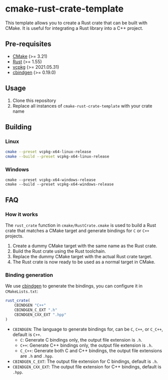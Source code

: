 # cmake-rust-crate-template

This template allows you to create a Rust crate that can be built with CMake.
It is useful for integrating a Rust library into a C++ project.

## Pre-requisites

- [CMake](https://cmake.org/download/) (>= 3.21)
- [Rust](https://www.rust-lang.org/tools/install) (>= 1.55)
- [vcpkg](https://vcpkg.io) (>= 2021.05.31)
- [cbindgen](https://crates.io/crates/cbindgen) (>= 0.19.0)

## Usage

1. Clone this repository
2. Replace all instances of `cmake-rust-crate-template` with your crate name

## Building

### Linux

```sh
cmake --preset vcpkg-x64-linux-release
cmake --build --preset vcpkg-x64-linux-release
```

### Windows

```pwsh
cmake --preset vcpkg-x64-windows-release
cmake --build --preset vcpkg-x64-windows-release
```

## FAQ

### How it works

The `rust_crate` function in `cmake/RustCrate.cmake` is used to build a Rust crate that matches a CMake target and generate bindings for `C` or `C++` projects.

1. Create a dummy CMake target with the same name as the Rust crate.
2. Build the Rust crate using the Rust toolchain.
3. Replace the dummy CMake target with the actual Rust crate target.
4. The Rust crate is now ready to be used as a normal target in CMake.

### Binding generation

We use [cbindgen](https://crates.io/crates/cbindgen) to generate the bindings, you can configure it in `CMakeLists.txt`:

```cmake
rust_crate(
    CBINDGEN "C++"
    CBINDGEN_C_EXT ".h"
    CBINDGEN_CXX_EXT ".hpp"
)
```

- `CBINDGEN`: The language to generate bindings for, can be `C`, `C++`, or `C_C++`, default is `C++`.
  - `C`: Generate C bindings only, the output file extension is `.h`.
  - `C++`: Generate C++ bindings only, the output file extension is `.h`.
  - `C_C++`: Generate both C and C++ bindings, the output file extensions are `.h` and `.hpp`.
- `CBINDGEN_C_EXT`: The output file extension for C bindings, default is `.h`.
- `CBINDGEN_CXX_EXT`: The output file extension for C++ bindings, default is `.hpp`.
